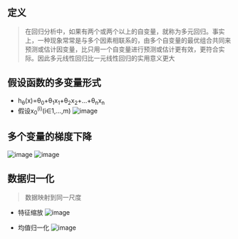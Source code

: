 ## 定义
> 在回归分析中，如果有两个或两个以上的自变量，就称为多元回归。事实上，一种现象常常是与多个因素相联系的，由多个自变量的最优组合共同来预测或估计因变量，比只用一个自变量进行预测或估计更有效，更符合实际。因此多元线性回归比一元线性回归的实用意义更大
## 假设函数的多变量形式
* h<sub>θ</sub>(x)=θ<sub>0</sub>+θ<sub>1</sub>x<sub>1</sub>+θ<sub>2</sub>x<sub>2</sub>+...+θ<sub>n</sub>x<sub>n</sub>
* 假设x<sub>0</sub><sup>(i)</sup>(i∈1,…,m)
![image](https://user-images.githubusercontent.com/13389058/144733238-995d7ab2-3c56-470f-a807-69eeb78cf4f8.png)
## 多个变量的梯度下降
![image](https://user-images.githubusercontent.com/13389058/144766722-02930954-c7e7-4830-a88b-67a8b3f0779e.png)
![image](https://user-images.githubusercontent.com/13389058/144766728-fa0800fc-be7b-4b64-ae70-c7b9d0e0e4d2.png)

## 数据归一化
> 数据映射到同一尺度
* 特征缩放
![image](https://user-images.githubusercontent.com/13389058/144867039-5166a7f1-2fc4-4fad-a08b-e7f39518485b.png)

* 均值归一化
![image](https://user-images.githubusercontent.com/13389058/144866936-798d43dd-d99c-4ae1-a82f-bcefe850171f.png)

